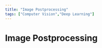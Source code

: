 ```yaml
---
title: "Image Postprocessing"
tags: ["Computer Vision","Deep Learning"]
---
```


# Image Postprocessing
